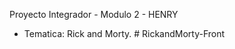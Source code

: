 Proyecto Integrador - Modulo 2 - HENRY

- Tematica: Rick and Morty.
#   R i c k a n d M o r t y - F r o n t  
 